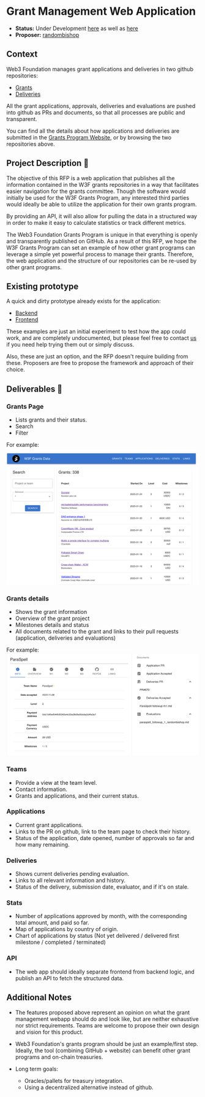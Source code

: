 # Grant Management Web Application

* **Status:** Under Development [here](https://github.com/w3f/Grants-Program/pull/1766) as well as [here](https://github.com/w3f/Grants-Program/pull/1765)
* **Proposer:** [randombishop](https://github.com/randombishop)


## Context

Web3 Foundation manages grant applications and deliveries in two github repositories:
* [Grants](https://github.com/w3f/Grants-Program)
* [Deliveries](https://github.com/w3f/Grant-Milestone-Delivery)

All the grant applications, approvals, deliveries and evaluations are pushed into github as PRs and documents, 
so that all processes are public and transparent.

You can find all the details about how applications and deliveries are submitted in the [Grants Program Website](https://w3f.github.io/Grants-Program/),
or by browsing the two repositories above.


## Project Description :page_facing_up: 

The objective of this RFP is a web application that publishes all the information contained in 
the W3F grants repositories in a way that facilitates easier navigation for the grants committee. Though the software would initially be used for the W3F Grants Program, any interested third parties would ideally be able to utilize the application for their own grants program. 

By providing an API, it will also allow for pulling the data in a structured way in order to make it easy to calculate statistics or track different metrics.

The Web3 Foundation Grants Program is unique in that everything is openly and transparently published on GitHub. As a result of this RFP, we hope the W3F Grants Program can set an example of how other grant programs can leverage a simple yet powerful process to manage their grants.
Therefore, the web application and the structure of our repositories can be re-used by other grant programs.


## Existing prototype

A quick and dirty prototype already exists for the application:
- [Backend](https://github.com/w3f/w3f_grants_backend)
- [Frontend](https://github.com/w3f/w3f_grants_frontend)

These examples are just an initial experiment to test how the app could work, and are completely undocumented, 
but please feel free to contact [us](grants@web3.foundation) if you need help trying them out or simply discuss.

Also, these are just an option, and the RFP doesn't require building from these. Proposers are free to propose the framework and approach of their choice.


## Deliverables :nut_and_bolt:

### Grants Page

- Lists grants and their status.
- Search
- Filter

For example:

![screenshot_grants_page](/docs/RFPs/img/grants_page.png)


### Grants details

- Shows the grant information
- Overview of the grant project
- Milestones details and status
- All documents related to the grant and links to their pull requests (application, deliveries and evaluations)

For example:
![screenshot_grants_details](/docs/RFPs/img/grants_details.png)


### Teams

- Provide a view at the team level.
- Contact information.
- Grants and applications, and their current status.


### Applications

- Current grant applications.
- Links to the PR on github, link to the team page to check their history.
- Status of the application, date opened, number of approvals so far and how many remaining.


### Deliveries

- Shows current deliveries pending evaluation.
- Links to all relevant information and history.
- Status of the delivery, submission date, evaluator, and if it's on stale.

### Stats

- Number of applications approved by month, with the corresponding total amount, and paid so far.
- Map of applications by country of origin.
- Chart of applications by status (Not yet delivered / delivered first milestone / completed / terminated)


### API

- The web app should ideally separate frontend from backend logic, and publish an API to fetch the structured data.



## Additional Notes

- The features proposed above represent an opinion on what the grant management webapp should do and look like,
but are neither exhaustive nor strict requirements. Teams are welcome to propose their own design and vision for this product.

- Web3 Foundation's grants program should be just an example/first step. 
Ideally, the tool (combining GitHub + website) can benefit other grant programs and on-chain treasuries.

- Long term goals: 
  * Oracles/pallets for treasury integration.
  * Using a decentralized alternative instead of github.
